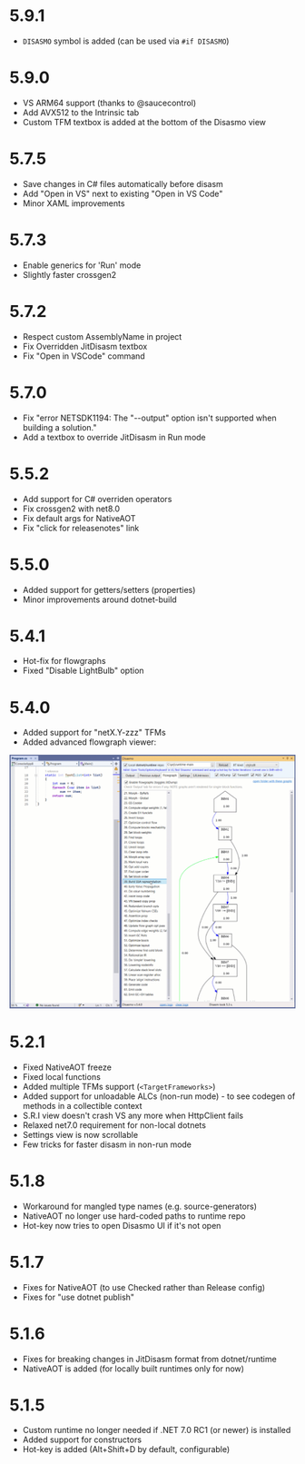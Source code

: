 # 5.9.1

* `DISASMO` symbol is added (can be used via `#if DISASMO`)

# 5.9.0

* VS ARM64 support (thanks to @saucecontrol)
* Add AVX512 to the Intrinsic tab
* Custom TFM textbox is added at the bottom of the Disasmo view

# 5.7.5

* Save changes in C# files automatically before disasm
* Add "Open in VS" next to existing "Open in VS Code"
* Minor XAML improvements

# 5.7.3

* Enable generics for 'Run' mode
* Slightly faster crossgen2

# 5.7.2

* Respect custom AssemblyName in project
* Fix Overridden JitDisasm textbox
* Fix "Open in VSCode" command

# 5.7.0

* Fix "error NETSDK1194: The "--output" option isn't supported when building a solution."
* Add a textbox to override JitDisasm in Run mode

# 5.5.2

* Add support for C# overriden operators
* Fix crossgen2 with net8.0
* Fix default args for NativeAOT
* Fix "click for releasenotes" link

# 5.5.0

* Added support for getters/setters (properties)
* Minor improvements around dotnet-build

# 5.4.1

* Hot-fix for flowgraphs
* Fixed "Disable LightBulb" option

# 5.4.0

* Added support for "netX.Y-zzz" TFMs
* Added advanced flowgraph viewer:

![demo](images/flowgraphs.gif)

# 5.2.1

* Fixed NativeAOT freeze
* Fixed local functions
* Added multiple TFMs support (`<TargetFrameworks>`)
* Added support for unloadable ALCs (non-run mode) - to see codegen of methods in a collectible context
* S.R.I view doesn't crash VS any more when HttpClient fails
* Relaxed net7.0 requirement for non-local dotnets
* Settings view is now scrollable
* Few tricks for faster disasm in non-run mode

# 5.1.8

* Workaround for mangled type names (e.g. source-generators)
* NativeAOT no longer use hard-coded paths to runtime repo
* Hot-key now tries to open Disasmo UI if it's not open 

# 5.1.7

* Fixes for NativeAOT (to use Checked rather than Release config)
* Fixes for "use dotnet publish"

# 5.1.6

* Fixes for breaking changes in JitDisasm format from dotnet/runtime
* NativeAOT is added (for locally built runtimes only for now)

# 5.1.5

* Custom runtime no longer needed if .NET 7.0 RC1 (or newer) is installed
* Added support for constructors
* Hot-key is added (Alt+Shift+D by default, configurable)
